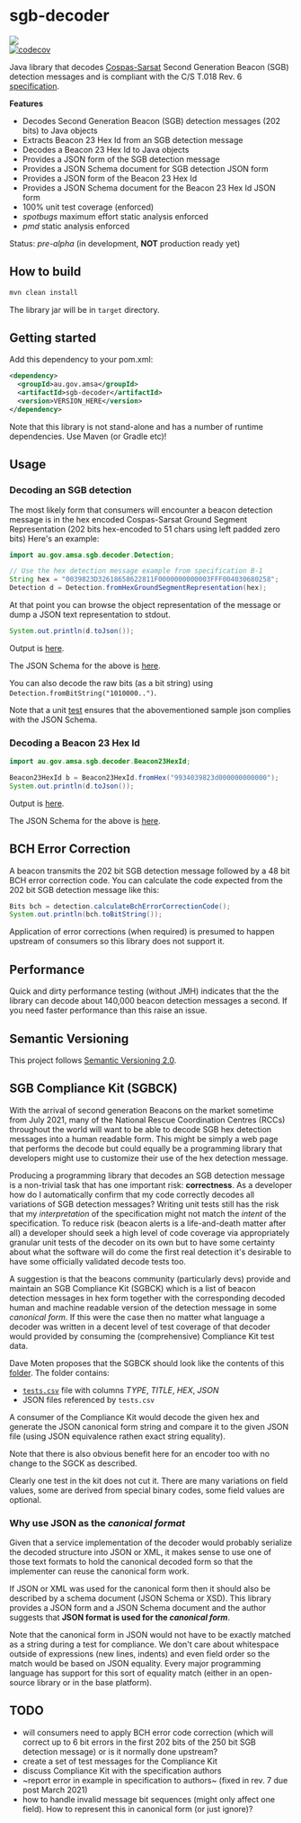 # sgb-decoder
<a href="https://travis-ci.com/amsa-code/sgb-decoder"><img src="https://travis-ci.com/amsa-code/sgb-decoder.svg"/></a><br/>
[![codecov](https://codecov.io/gh/amsa-code/sgb-decoder/branch/master/graph/badge.svg)](https://codecov.io/gh/amsa-code/sgb-decoder)<br/>

Java library that decodes [Cospas-Sarsat](https://en.wikipedia.org/wiki/International_Cospas-Sarsat_Programme) Second Generation Beacon (SGB) detection messages and is compliant with the C/S T.018 Rev. 6 [specification](https://vnmcc.vishipel.vn/images/uploads/attach/T018-MAY-2020.pdf).

**Features**

* Decodes Second Generation Beacon (SGB) detection messages (202 bits) to Java objects
* Extracts Beacon 23 Hex Id from an SGB detection message
* Decodes a Beacon 23 Hex Id to Java objects
* Provides a JSON form of the SGB detection message
* Provides a JSON Schema document for SGB detection JSON form
* Provides a JSON form of the Beacon 23 Hex Id
* Provides a JSON Schema document for the Beacon 23 Hex Id JSON form
* 100% unit test coverage (enforced)
* *spotbugs* maximum effort static analysis enforced 
* *pmd* static analysis enforced 

Status: *pre-alpha* (in development, **NOT** production ready yet)

## How to build

```bash
mvn clean install
```
The library jar will be in `target` directory.

## Getting started

Add this dependency to your pom.xml:

```xml
<dependency>
  <groupId>au.gov.amsa</groupId>
  <artifactId>sgb-decoder</artifactId>
  <version>VERSION_HERE</version>
</dependency>
```
Note that this library is not stand-alone and has a number of runtime dependencies. Use Maven (or Gradle etc)! 

## Usage

### Decoding an SGB detection

The most likely form that consumers will encounter a beacon detection message is in the hex encoded Cospas-Sarsat Ground Segment Representation (202 bits hex-encoded to 51 chars using left padded zero bits) Here's an example:

```java
import au.gov.amsa.sgb.decoder.Detection;

// Use the hex detection message example from specification B-1
String hex = "0039823D32618658622811F0000000000003FFF004030680258";
Detection d = Detection.fromHexGroundSegmentRepresentation(hex);
``` 
At that point you can browse the object representation of the message or dump a JSON text representation to stdout.

```java
System.out.println(d.toJson());
```
Output is [here](src/test/resources/compliance-kit/detection-specification-example.json).

The JSON Schema for the above is [here](src/main/resources/detection-schema.json).

You can also decode the raw bits (as a bit string) using `Detection.fromBitString("1010000..")`.

Note that a unit [test](src/test/java/au/gov/amsa/sgb/decoder/internal/json/JsonSchemaTest.java) ensures that the abovementioned sample json complies with the JSON Schema.

### Decoding a Beacon 23 Hex Id
```java
import au.gov.amsa.sgb.decoder.Beacon23HexId;

Beacon23HexId b = Beacon23HexId.fromHex("9934039823d000000000000");
System.out.println(d.toJson());
```
Output is [here](src/test/resources/compliance-kit/beacon-23-hex-id-sample.json).

The JSON Schema for the above is [here](src/main/resources/beacon-23-hex-id-schema.json).

## BCH Error Correction
A beacon transmits the 202 bit SGB detection message followed by a 48 bit BCH error correction code. You can calculate the code expected from the 202 bit SGB detection message like this:

```java
Bits bch = detection.calculateBchErrorCorrectionCode();
System.out.println(bch.toBitString());
```
Application of error corrections (when required) is presumed to happen upstream of consumers so this library does not support it.

## Performance
Quick and dirty performance testing (without JMH) indicates that the the library can decode about 140,000 beacon detection messages a second. If you need faster performance than this raise an issue.

## Semantic Versioning
This project follows [Semantic Versioning 2.0](https://semver.org/).

## SGB Compliance Kit (SGBCK) 
With the arrival of second generation Beacons on the market sometime from July 2021, many of the National Rescue Coordination Centres (RCCs) throughout the world will want to be able to decode SGB hex detection messages into a human readable form. This might be simply a web page that performs the decode but could equally be a programming library that developers might use to customize their use of the hex detection message.

Producing a programming library that decodes an SGB detection message is a non-trivial task that has one important risk: **correctness**. As a developer how do I automatically confirm that my code correctly decodes all variations of SGB detection messages? Writing unit tests still has the risk that my *interpretation* of the specification might not match the *intent* of the specification. To reduce risk (beacon alerts is a life-and-death matter after all) a developer should seek a high level of code coverage via appropriately granular unit tests of the decoder on its own but to have some certainty about what the software will do come the first real detection it's desirable to have some officially validated decode tests too.

A suggestion is that the beacons community (particularly devs) provide and maintain an SGB Compliance Kit (SGBCK) which is a list of beacon detection messages in hex form together with the corresponding decoded human and machine readable version of the detection message in some *canonical form*. If this were the case then no matter what language a decoder was written in a decent level of test coverage of that decoder would provided by consuming the (comprehensive) Compliance Kit test data. 

Dave Moten proposes that the SGBCK should look like the contents of this [folder](src/test/resources/compliance-kit). The folder contains:
* [`tests.csv`](src/test/resources/compliance-kit/tests.csv) file with columns *TYPE*, *TITLE*, *HEX*, *JSON*
* JSON files referenced by `tests.csv`

A consumer of the Compliance Kit would decode the given hex and generate the JSON canonical form string and compare it to the given JSON file (using JSON equivalence rathen exact string equality).

Note that there is also obvious benefit here for an encoder too with no change to the SGCK as described.

Clearly one test in the kit does not cut it. There are many variations on field values, some are derived from special binary codes, some field values are optional.

### Why use JSON as the *canonical format*

Given that a service implementation of the decoder would probably serialize the decoded structure into JSON or XML, it makes sense to use one of those text formats to hold the canonical decoded form so that the implementer can reuse the canonical form work.

If JSON or XML was used for the canonical form then it should also be described by a schema document (JSON Schema or XSD). This library provides a JSON form and a JSON Schema document and the author suggests that **JSON format is used for the *canonical form***. 

Note that the canonical form in JSON would not have to be exactly matched as a string during a test for compliance. We don't care about whitespace outside of expressions (new lines, indents) and even field order so the match would be based on JSON equality. Every major programming language has support for this sort of equality match (either in an open-source library or in the base platform).

## TODO
* will consumers need to apply BCH error code correction (which will correct up to 6 bit errors in the first 202 bits of the 250 bit SGB detection message) or is it normally done upstream?
* create a set of test messages for the Compliance Kit
* discuss Compliance Kit with the specification authors
* ~report error in example in specification to authors~ (fixed in rev. 7 due post March 2021)
* how to handle invalid message bit sequences (might only affect one field). How to represent this in canonical form (or just ignore)?


